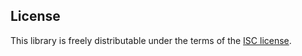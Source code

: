 
## License

This library is freely distributable under the terms of the [ISC license](https://github.com/tylermarien/add-to-calendar-links/blob/master/LICENSE).
